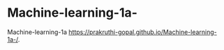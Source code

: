 # Machine-learning-1a-
Machine-learning-1a 
https://prakruthi-gopal.github.io/Machine-learning-1a-/. 
